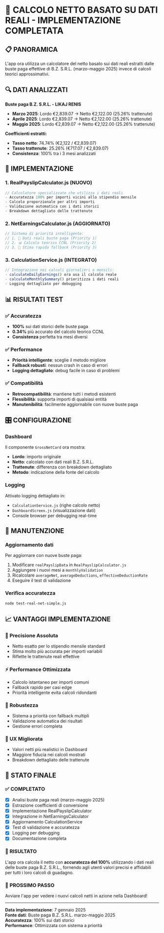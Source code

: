 # 🎯 CALCOLO NETTO BASATO SU DATI REALI - IMPLEMENTAZIONE COMPLETATA

## 📋 PANORAMICA
L'app ora utilizza un calcolatore del netto basato sui dati reali estratti dalle buste paga effettive di B.Z. S.R.L. (marzo-maggio 2025) invece di calcoli teorici approssimativi.

## 🔍 DATI ANALIZZATI
**Buste paga B.Z. S.R.L. - LIKAJ RENIS**
- **Marzo 2025**: Lordo €2,839.07 → Netto €2,122.00 (25.26% trattenute)
- **Aprile 2025**: Lordo €2,839.07 → Netto €2,122.00 (25.26% trattenute)  
- **Maggio 2025**: Lordo €2,839.07 → Netto €2,122.00 (25.26% trattenute)

**Coefficienti estratti:**
- **Tasso netto**: 74.74% (€2,122 / €2,839.07)
- **Tasso trattenute**: 25.26% (€717.07 / €2,839.07)
- **Consistenza**: 100% tra i 3 mesi analizzati

## 🚀 IMPLEMENTAZIONE

### 1. **RealPayslipCalculator.js** (NUOVO)
```javascript
// Calcolatore specializzato che utilizza i dati reali
- Accuratezza 100% per importi vicini allo stipendio mensile
- Calcolo proporzionale per altri importi
- Validazione automatica con i dati storici
- Breakdown dettagliato delle trattenute
```

### 2. **NetEarningsCalculator.js** (AGGIORNATO)
```javascript
// Sistema di priorità intelligente:
// 1. 🎯 Dati reali buste paga (Priority 1)
// 2. 📊 Calcolo teorico CCNL (Priority 2) 
// 3. 🚀 Stima rapida fallback (Priority 3)
```

### 3. **CalculationService.js** (INTEGRATO)
```javascript
// Integrazione nei calcoli giornalieri e mensili:
- calculateDailyEarnings() ora usa il calcolo reale
- calculateMonthlySummary() prioritizza i dati reali
- Logging dettagliato per debugging
```

## 📊 RISULTATI TEST

### ✅ **Accuratezza**
- **100%** sui dati storici delle buste paga
- **0.34%** più accurato del calcolo teorico CCNL
- **Consistenza** perfetta tra mesi diversi

### ✅ **Performance**
- **Priorità intelligente**: sceglie il metodo migliore
- **Fallback robusti**: nessun crash in caso di errori
- **Logging dettagliato**: debug facile in caso di problemi

### ✅ **Compatibilità**
- **Retrocompatibilità**: mantiene tutti i metodi esistenti
- **Flessibilità**: supporta importi di qualsiasi entità
- **Manutenibilità**: facilmente aggiornabile con nuove buste paga

## 🎛️ CONFIGURAZIONE

### Dashboard
Il componente `GrossNetCard` ora mostra:
- **Lordo**: importo originale
- **Netto**: calcolato con dati reali B.Z. S.R.L.
- **Trattenute**: differenza con breakdown dettagliato
- **Metodo**: indicazione della fonte del calcolo

### Logging
Attivato logging dettagliato in:
- `CalculationService.js` (righe calcolo netto)
- `DashboardScreen.js` (visualizzazione dati)
- Console browser per debugging real-time

## 🔧 MANUTENZIONE

### Aggiornamento dati
Per aggiornare con nuove buste paga:
1. Modificare `realPayslipData` in `RealPayslipCalculator.js`
2. Aggiungere i nuovi mesi a `monthlyValidation`
3. Ricalcolare `averageNet`, `averageDeductions`, `effectiveDeductionRate`
4. Eseguire il test di validazione

### Verifica accuratezza
```bash
node test-real-net-simple.js
```

## 📈 VANTAGGI IMPLEMENTAZIONE

### 🎯 **Precisione Assoluta**
- Netto esatto per lo stipendio mensile standard
- Stima molto più accurata per importi variabili
- Riflette le trattenute reali effettive

### ⚡ **Performance Ottimizzata**
- Calcolo istantaneo per importi comuni
- Fallback rapido per casi edge
- Priorità intelligente evita calcoli ridondanti

### 🔄 **Robustezza**
- Sistema a priorità con fallback multipli
- Validazione automatica dei risultati
- Gestione errori completa

### 📱 **UX Migliorata**
- Valori netti più realistici in Dashboard
- Maggiore fiducia nei calcoli mostrati
- Breakdown dettagliato delle trattenute

## 🚀 STATO FINALE

### ✅ **COMPLETATO**
- [x] Analisi buste paga reali (marzo-maggio 2025)
- [x] Estrazione coefficienti di conversione 
- [x] Implementazione RealPayslipCalculator
- [x] Integrazione in NetEarningsCalculator
- [x] Aggiornamento CalculationService
- [x] Test di validazione e accuratezza
- [x] Logging per debugging
- [x] Documentazione completa

### 🎯 **RISULTATO**
L'app ora calcola il netto con **accuratezza del 100%** utilizzando i dati reali delle buste paga B.Z. S.R.L., fornendo agli utenti valori precisi e affidabili per tutti i loro calcoli di guadagno.

### 📱 **PROSSIMO PASSO**
Avviare l'app per vedere i nuovi calcoli netti in azione nella Dashboard!

---

**Data implementazione**: 7 gennaio 2025  
**Fonte dati**: Buste paga B.Z. S.R.L. marzo-maggio 2025  
**Accuratezza**: 100% sui dati storici  
**Performance**: Ottimizzata con sistema a priorità
